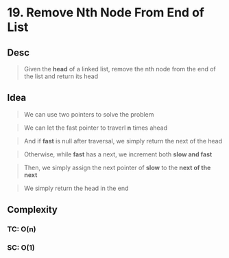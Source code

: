 # 19. Remove Nth Node From End of List

## Desc

> Given the **head** of a linked list, remove the nth node from the end of the list and return its head

## Idea

> We can use two pointers to solve the problem

> We can let the fast pointer to traverl **n** times ahead

> And if **fast** is null after traversal, we simply return the next of the head

> Otherwise, while **fast** has a next, we increment both **slow and fast**

> Then, we simply assign the next pointer of **slow** to the **next of the next**

> We simply return the head in the end

## Complexity

### TC: O(n)

### SC: O(1)